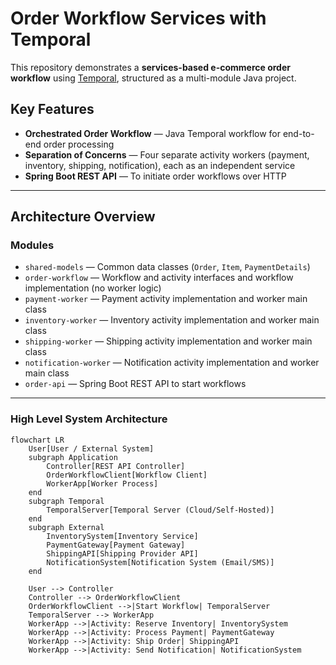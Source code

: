 # Order Workflow Services with Temporal

This repository demonstrates a **services-based e-commerce order workflow** using [Temporal](https://temporal.io/), structured as a multi-module Java project.

## Key Features

- **Orchestrated Order Workflow** — Java Temporal workflow for end-to-end order processing
- **Separation of Concerns** — Four separate activity workers (payment, inventory, shipping, notification), each as an independent service
- **Spring Boot REST API** — To initiate order workflows over HTTP

---

## Architecture Overview

### Modules

- `shared-models` — Common data classes (`Order`, `Item`, `PaymentDetails`)
- `order-workflow` — Workflow and activity interfaces and workflow implementation (no worker logic)
- `payment-worker` — Payment activity implementation and worker main class
- `inventory-worker` — Inventory activity implementation and worker main class
- `shipping-worker` — Shipping activity implementation and worker main class
- `notification-worker` — Notification activity implementation and worker main class
- `order-api` — Spring Boot REST API to start workflows

---

### High Level System Architecture

```mermaid
flowchart LR
    User[User / External System]
    subgraph Application
        Controller[REST API Controller]
        OrderWorkflowClient[Workflow Client]
        WorkerApp[Worker Process]
    end
    subgraph Temporal
        TemporalServer[Temporal Server (Cloud/Self-Hosted)]
    end
    subgraph External
        InventorySystem[Inventory Service]
        PaymentGateway[Payment Gateway]
        ShippingAPI[Shipping Provider API]
        NotificationSystem[Notification System (Email/SMS)]
    end

    User --> Controller
    Controller --> OrderWorkflowClient
    OrderWorkflowClient -->|Start Workflow| TemporalServer
    TemporalServer --> WorkerApp
    WorkerApp -->|Activity: Reserve Inventory| InventorySystem
    WorkerApp -->|Activity: Process Payment| PaymentGateway
    WorkerApp -->|Activity: Ship Order| ShippingAPI
    WorkerApp -->|Activity: Send Notification| NotificationSystem
```
